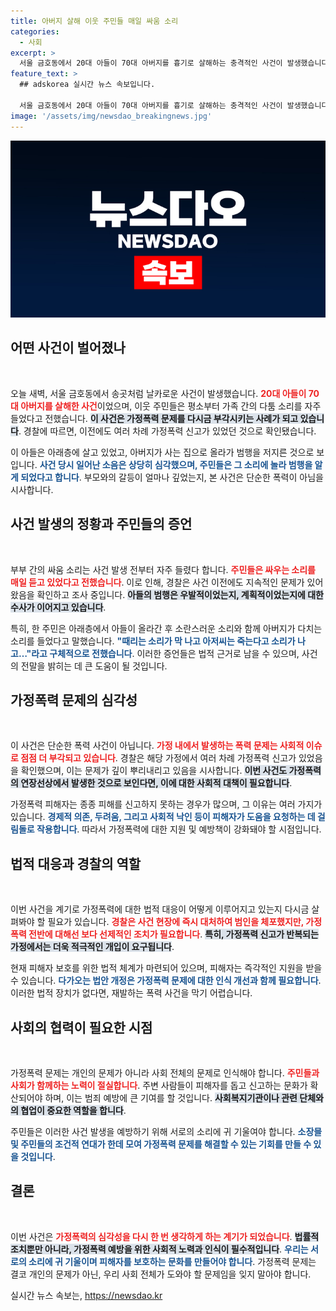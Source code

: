 ```yaml
---
title: 아버지 살해 이웃 주민들 매일 싸움 소리
categories:
  - 사회
excerpt: >
  서울 금호동에서 20대 아들이 70대 아버지를 흉기로 살해하는 충격적인 사건이 발생했습니다. 이웃 주민들은 평소에도 싸움 소리가 자주 들려왔고, 경찰의 가정폭력 신고도 있었던 것으로 알려졌습니다. 범행의 경위는 현재 수사 중입니다.
feature_text: >
  ## adskorea 실시간 뉴스 속보입니다.

  서울 금호동에서 20대 아들이 70대 아버지를 흉기로 살해하는 충격적인 사건이 발생했습니다. 이웃 주민들은 평소에도 싸움 소리가 자주 들려왔고, 경찰의 가정폭력 신고도 있었던 것으로 알려졌습니다. 범행의 경위는 현재 수사 중입니다.
image: '/assets/img/newsdao_breakingnews.jpg'
---
```


<p><img src="/assets/img/newsdao_breakingnews.jpg" alt="adskorea 속보" /></p>

<h2 data-ke-size="size26">어떤 사건이 벌어졌나</h2>

<p data-ke-size="size16">&nbsp;</p>

<p>오늘 새벽, 서울 금호동에서 송곳처럼 날카로운 사건이 발생했습니다. <b><span style="color: #ee2323;">20대 아들이 70대 아버지를 살해한 사건</span></b>이었으며, 이웃 주민들은 평소부터 가족 간의 다툼 소리를 자주 들었다고 전했습니다. <b><span style="background-color: #21538527;">이 사건은 가정폭력 문제를 다시금 부각시키는 사례가 되고 있습니다</span></b>. 경찰에 따르면, 이전에도 여러 차례 가정폭력 신고가 있었던 것으로 확인됐습니다. </p>

<p>이 아들은 아래층에 살고 있었고, 아버지가 사는 집으로 올라가 범행을 저지른 것으로 보입니다. <b><span style="color: #1a5490;">사건 당시 일어난 소음은 상당히 심각했으며, 주민들은 그 소리에 놀라 범행을 알게 되었다고 합니다</span></b>. 부모와의 갈등이 얼마나 깊었는지, 본 사건은 단순한 폭력이 아님을 시사합니다.</p>

<h2 data-ke-size="size26">사건 발생의 정황과 주민들의 증언</h2>

<p data-ke-size="size16">&nbsp;</p>

<p>부부 간의 싸움 소리는 사건 발생 전부터 자주 들렸다 합니다. <b><span style="color: #ee2323;">주민들은 싸우는 소리를 매일 듣고 있었다고 전했습니다</span></b>. 이로 인해, 경찰은 사건 이전에도 지속적인 문제가 있어 왔음을 확인하고 조사 중입니다. <b><span style="background-color: #21538527;">아들의 범행은 우발적이었는지, 계획적이었는지에 대한 수사가 이어지고 있습니다</span></b>.</p>

<p>특히, 한 주민은 아래층에서 아들이 올라간 후 소란스러운 소리와 함께 아버지가 다치는 소리를 들었다고 말했습니다. <b><span style="color: #1a5490;">"때리는 소리가 막 나고 아저씨는 죽는다고 소리가 나고…"라고 구체적으로 전했습니다</span></b>. 이러한 증언들은 법적 근거로 남을 수 있으며, 사건의 전말을 밝히는 데 큰 도움이 될 것입니다.</p>

<h2 data-ke-size="size26">가정폭력 문제의 심각성</h2>

<p data-ke-size="size16">&nbsp;</p>

<p>이 사건은 단순한 폭력 사건이 아닙니다. <b><span style="color: #ee2323;">가정 내에서 발생하는 폭력 문제는 사회적 이슈로 점점 더 부각되고 있습니다</span></b>. 경찰은 해당 가정에서 여러 차례 가정폭력 신고가 있었음을 확인했으며, 이는 문제가 깊이 뿌리내리고 있음을 시사합니다. <b><span style="background-color: #21538527;">이번 사건도 가정폭력의 연장선상에서 발생한 것으로 보인다면, 이에 대한 사회적 대책이 필요합니다</span></b>.</p>

<p>가정폭력 피해자는 종종 피해를 신고하지 못하는 경우가 많으며, 그 이유는 여러 가지가 있습니다. <b><span style="color: #1a5490;">경제적 의존, 두려움, 그리고 사회적 낙인 등이 피해자가 도움을 요청하는 데 걸림돌로 작용합니다</span></b>. 따라서 가정폭력에 대한 지원 및 예방책이 강화돼야 할 시점입니다.</p>

<h2 data-ke-size="size26">법적 대응과 경찰의 역할</h2>

<p data-ke-size="size16">&nbsp;</p>

<p>이번 사건을 계기로 가정폭력에 대한 법적 대응이 어떻게 이루어지고 있는지 다시금 살펴봐야 할 필요가 있습니다. <b><span style="color: #ee2323;">경찰은 사건 현장에 즉시 대처하여 범인을 체포했지만, 가정폭력 전반에 대해선 보다 선제적인 조치가 필요합니다</span></b>. <b><span style="background-color: #21538527;">특히, 가정폭력 신고가 반복되는 가정에서는 더욱 적극적인 개입이 요구됩니다</span></b>.</p>

<p>현재 피해자 보호를 위한 법적 체계가 마련되어 있으며, 피해자는 즉각적인 지원을 받을 수 있습니다. <b><span style="color: #1a5490;">다가오는 법안 개정은 가정폭력 문제에 대한 인식 개선과 함께 필요합니다</span></b>. 이러한 법적 장치가 없다면, 재발하는 폭력 사건을 막기 어렵습니다.</p>

<h2 data-ke-size="size26">사회의 협력이 필요한 시점</h2>

<p data-ke-size="size16">&nbsp;</p>

<p>가정폭력 문제는 개인의 문제가 아니라 사회 전체의 문제로 인식해야 합니다. <b><span style="color: #ee2323;">주민들과 사회가 함께하는 노력이 절실합니다</span></b>. 주변 사람들이 피해자를 돕고 신고하는 문화가 확산되어야 하며, 이는 범죄 예방에 큰 기여를 할 것입니다. <b><span style="background-color: #21538527;">사회복지기관이나 관련 단체와의 협업이 중요한 역할을 합니다</span></b>.</p>

<p>주민들은 이러한 사건 발생을 예방하기 위해 서로의 소리에 귀 기울여야 합니다. <b><span style="color: #1a5490;">소장믈 및 주민들의 조건적 연대가 한데 모여 가정폭력 문제를 해결할 수 있는 기회를 만들 수 있을 것입니다</span></b>.</p>

<h2 data-ke-size="size26">결론</h2>

<p data-ke-size="size16">&nbsp;</p>

<p>이번 사건은 <b><span style="color: #ee2323;">가정폭력의 심각성을 다시 한 번 생각하게 하는 계기가 되었습니다</span></b>. <b><span style="background-color: #21538527;">법률적 조치뿐만 아니라, 가정폭력 예방을 위한 사회적 노력과 인식이 필수적입니다</span></b>. <b><span style="color: #1a5490;">우리는 서로의 소리에 귀 기울이며 피해자를 보호하는 문화를 만들어야 합니다</span></b>. 가정폭력 문제는 결코 개인의 문제가 아닌, 우리 사회 전체가 도와야 할 문제임을 잊지 말아야 합니다.</p>
실시간 뉴스 속보는, <a href="https://newsdao.kr" rel="dofollow">https://newsdao.kr</a>


